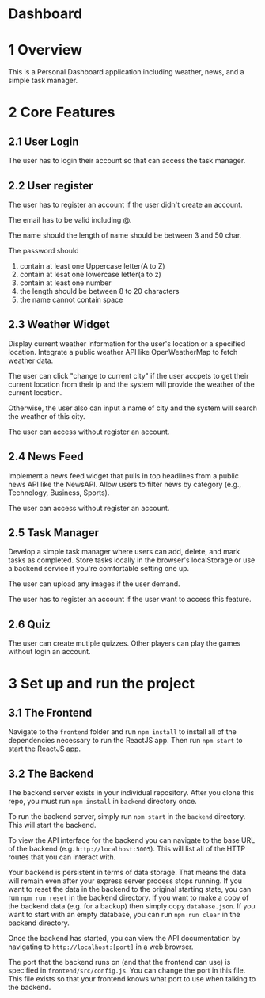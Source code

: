 ﻿# Dashboard

# 1 Overview

This is a Personal Dashboard application including weather, news, and a simple task manager.

# 2 Core Features

## 2.1 User Login

The user has to login their account so that can access the task manager.

## 2.2 User register

The user has to register an account if the user didn't create an account.

The email has to be valid including @.

The name should the length of name should be between 3 and 50 char.

The password should

1. contain at least one Uppercase letter(A to Z)
2. contain at lesat one lowercase letter(a to z)
3. contain at least one number
4. the length should be between 8 to 20 characters
5. the name cannot contain space

## 2.3 Weather Widget

Display current weather information for the user's location or a specified location. Integrate a public weather API like OpenWeatherMap to fetch weather data.

The user can click "change to current city" if the user accpets to get their current location from their ip and the system will provide the weather of the current location.

Otherwise, the user also can input a name of city and the system will search the weather of this city.

The user can access without register an account.

## 2.4 News Feed

Implement a news feed widget that pulls in top headlines from a public news API like the NewsAPI. Allow users to filter news by category (e.g., Technology, Business, Sports).

The user can access without register an account.

## 2.5 Task Manager

Develop a simple task manager where users can add, delete, and mark tasks as completed. Store tasks locally in the browser's localStorage or use a backend service if you're comfortable setting one up.

The user can upload any images if the user demand.

The user has to register an account if the user want to access this feature.

## 2.6 Quiz

The user can create mutiple quizzes. Other players can play the games without login an account.

# 3 Set up and run the project

## 3.1 The Frontend

Navigate to the `frontend` folder and run `npm install` to install all of the dependencies necessary to run the ReactJS app. Then run `npm start` to start the ReactJS app.

## 3.2 The Backend

The backend server exists in your individual repository. After you clone this repo, you must run `npm install` in `backend` directory once.

To run the backend server, simply run `npm start` in the `backend` directory. This will start the backend.

To view the API interface for the backend you can navigate to the base URL of the backend (e.g. `http://localhost:5005`). This will list all of the HTTP routes that you can interact with.

Your backend is persistent in terms of data storage. That means the data will remain even after your express server process stops running. If you want to reset the data in the backend to the original starting state, you can run `npm run reset` in the backend directory. If you want to make a copy of the backend data (e.g. for a backup) then simply copy `database.json`. If you want to start with an empty database, you can run `npm run clear` in the backend directory.

Once the backend has started, you can view the API documentation by navigating to `http://localhost:[port]` in a web browser.

The port that the backend runs on (and that the frontend can use) is specified in `frontend/src/config.js`. You can change the port in this file. This file exists so that your frontend knows what port to use when talking to the backend.
